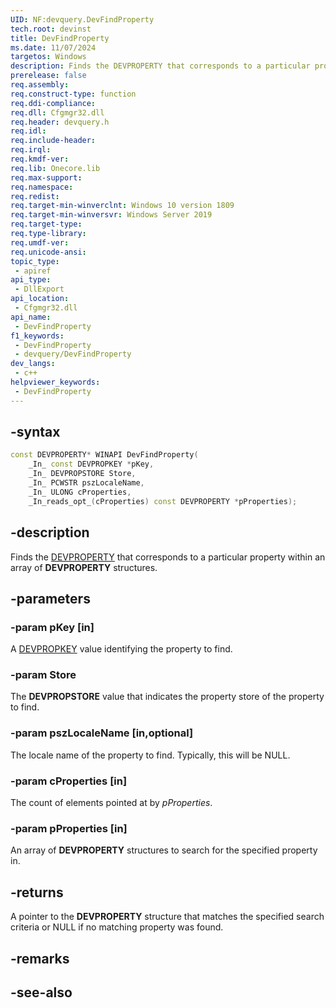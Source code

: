 ```yaml
---
UID: NF:devquery.DevFindProperty
tech.root: devinst
title: DevFindProperty
ms.date: 11/07/2024
targetos: Windows
description: Finds the DEVPROPERTY that corresponds to a particular property within an array of DEVPROPERTY structures.
prerelease: false
req.assembly: 
req.construct-type: function
req.ddi-compliance: 
req.dll: Cfgmgr32.dll
req.header: devquery.h
req.idl: 
req.include-header: 
req.irql: 
req.kmdf-ver: 
req.lib: Onecore.lib
req.max-support: 
req.namespace: 
req.redist: 
req.target-min-winverclnt: Windows 10 version 1809
req.target-min-winversvr: Windows Server 2019
req.target-type: 
req.type-library: 
req.umdf-ver: 
req.unicode-ansi: 
topic_type:
 - apiref
api_type:
 - DllExport
api_location:
 - Cfgmgr32.dll
api_name:
 - DevFindProperty
f1_keywords:
 - DevFindProperty
 - devquery/DevFindProperty
dev_langs:
 - c++
helpviewer_keywords:
 - DevFindProperty
---
```


## -syntax

```cpp
const DEVPROPERTY* WINAPI DevFindProperty(
    _In_ const DEVPROPKEY *pKey,
    _In_ DEVPROPSTORE Store,
    _In_ PCWSTR pszLocaleName,
    _In_ ULONG cProperties,
    _In_reads_opt_(cProperties) const DEVPROPERTY *pProperties);
```

## -description

Finds the [DEVPROPERTY](/windows-hardware/drivers/install/devproperty) that corresponds to a particular property within an array of **DEVPROPERTY** structures.

## -parameters

### -param pKey [in]

A [DEVPROPKEY](/windows-hardware/drivers/install/devpropkey) value identifying the property to find.

### -param Store

The **DEVPROPSTORE** value that indicates the property store of the property to find.

### -param pszLocaleName [in,optional]

The locale name of the property to find. Typically, this will be NULL.

### -param cProperties [in]

The count of elements pointed at by *pProperties*.

### -param pProperties [in]

An array of **DEVPROPERTY** structures to search for the specified property in.

## -returns

A pointer to the **DEVPROPERTY** structure that matches the specified search criteria or NULL if no matching property was found.

## -remarks

## -see-also

